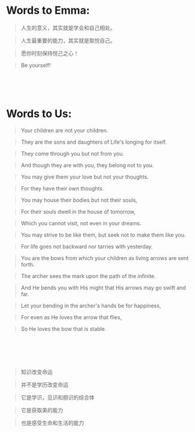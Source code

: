 # Words to Emma:

>人生的意义，其实就是学会和自己相处。

>人生最重要的能力，其实就是取悦自己。

>愿你时刻保持悦己之心！

>Be yourself!
<br>  
<br>  
<br>

# Words to Us:

>Your children are not your children.

>They are the sons and daughters of Life's longing for itself.

>They come through you but not from you.

>And though they are with you, they belong not to you.

>You may give them your love but not your thoughts.

>For they have their own thoughts.

>You may house their bodies but not their souls,

>For their souls dwell in the house of tomorrow,

>Which you cannot visit, not even in your dreams.

>You may strive to be like them, but seek not to make them like you.

>For life goes not backward nor tarries with yesterday.

>You are the bows from which your children as living arrows are sent forth.

>The archer sees the mark upon the path of the infinite.

>And He bends you with His might that His arrows may go swift and far.

>Let your bending in the archer's hands be for happiness,

>For even as He loves the arrow that flies,

>So He loves the bow that is stable.
<br>
<br>
<br>
<br>

>知识改变命运

>并不是学历改变命运

>它是学识，见识和胆识的综合体

>它是获取美的能力

>也是感受生命和生活的能力





